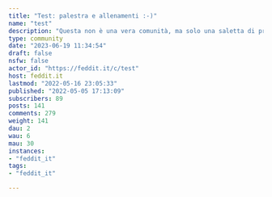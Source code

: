 ```yaml
---
title: "Test: palestra e allenamenti :-)" 
name: "test"
description: "Questa non è una vera comunità, ma solo una saletta di prova.Chi vuole fare esperimenti di scrittura, **può utilizzarla ma senza pubblicare contenuti contrari alle regole del server!**"
type: community
date: "2023-06-19 11:34:54"
draft: false
nsfw: false
actor_id: "https://feddit.it/c/test"
host: feddit.it
lastmod: "2022-05-16 23:05:33"
published: "2022-05-05 17:13:09"
subscribers: 89
posts: 141
comments: 279
weight: 141
dau: 2
wau: 6
mau: 30
instances:
- "feddit_it"
tags: 
- "feddit_it"

---
```


